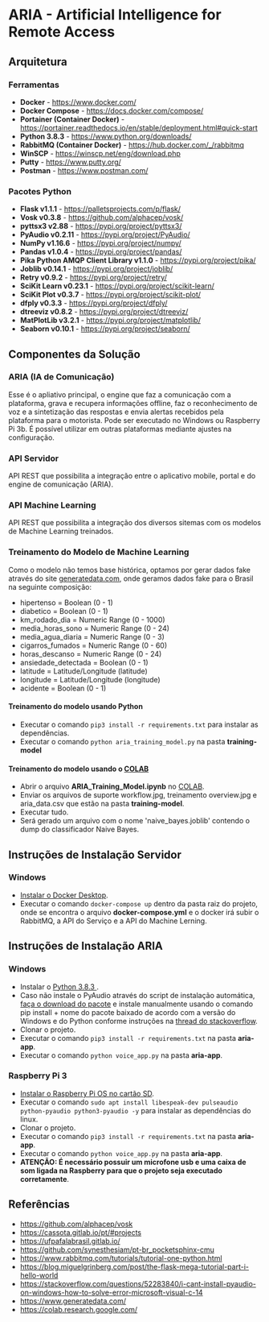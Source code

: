 # ARIA - Artificial Intelligence for Remote Access

## Arquitetura
### Ferramentas
- **Docker** - <https://www.docker.com/>
- **Docker Compose** - <https://docs.docker.com/compose/>
- **Portainer (Container Docker)** - <https://portainer.readthedocs.io/en/stable/deployment.html#quick-start>
- **Python 3.8.3** - <https://www.python.org/downloads/>
- **RabbitMQ (Container Docker)** - <https://hub.docker.com/_/rabbitmq>
- **WinSCP** - <https://winscp.net/eng/download.php>
- **Putty** - <https://www.putty.org/>
- **Postman** - <https://www.postman.com/>

### Pacotes Python
- **Flask v1.1.1** - <https://palletsprojects.com/p/flask/>
- **Vosk v0.3.8** - <https://github.com/alphacep/vosk/>
- **pyttsx3 v2.88** - <https://pypi.org/project/pyttsx3/>
- **PyAudio v0.2.11** - <https://pypi.org/project/PyAudio/>
- **NumPy v1.16.6** - <https://pypi.org/project/numpy/>
- **Pandas v1.0.4** - <https://pypi.org/project/pandas/>
- **Pika Python AMQP Client Library v1.1.0** - <https://pypi.org/project/pika/>
- **Joblib v0.14.1** - <https://pypi.org/project/joblib/>
- **Retry v0.9.2** - <https://pypi.org/project/retry/>
- **SciKit Learn v0.23.1** - <https://pypi.org/project/scikit-learn/>
- **SciKit Plot v0.3.7** - <https://pypi.org/project/scikit-plot/>
- **dfply v0.3.3** - <https://pypi.org/project/dfply/>
- **dtreeviz v0.8.2** - <https://pypi.org/project/dtreeviz/>
- **MatPlotLib v3.2.1** - <https://pypi.org/project/matplotlib/>
- **Seaborn v0.10.1** - <https://pypi.org/project/seaborn/>



## Componentes da Solução
### ARIA (IA de Comunicação)
Esse é o apliativo principal, o engine que faz a comunicação com a plataforma, grava e recupera informações offline, faz o reconhecimento de voz e a sintetização das respostas e envia alertas recebidos pela plataforma para o motorista.
Pode ser executado no Windows ou Raspberry Pi 3b. É possível utilizar em outras plataformas mediante ajustes na configuração.
### API Servidor
API REST que possibilita a integração entre o aplicativo mobile, portal e do engine de comunicação (ARIA).
### API Machine Learning
API REST que possibilita a integração dos diversos sitemas com os modelos de Machine Learning treinados.
### Treinamento do Modelo de Machine Learning
Como o modelo não temos base histórica, optamos por gerar dados fake através do site [generatedata.com](https://www.generatedata.com/), onde geramos dados fake para o Brasil na seguinte composição:
- hipertenso = Boolean (0 - 1)
- diabetico = Boolean (0 - 1)
- km_rodado_dia = Numeric Range (0 - 1000)
- media_horas_sono = Numeric Range (0 - 24)
- media_agua_diaria = Numeric Range (0 - 3)
- cigarros_fumados = Numeric Range (0 - 60)
- horas_descanso = Numeric Range (0 - 24)
- ansiedade_detectada = Boolean (0 - 1)
- latitude = Latitude/Longitude (latitude)
- longitude = Latitude/Longitude (longitude)
- acidente = Boolean (0 - 1)

#### Treinamento do modelo usando Python
- Executar o comando `pip3 install -r requirements.txt` para instalar as dependências.
- Executar o comando `python aria_training_model.py` na pasta **training-model**

#### Treinamento do modelo usando o [COLAB](https://colab.research.google.com/)
- Abrir o arquivo **ARIA_Training_Model.ipynb** no [COLAB](https://colab.research.google.com/).
- Enviar os arquivos de suporte workflow.jpg, treinamento overview.jpg e aria_data.csv que estão na pasta **training-model**.
- Executar tudo.
- Será gerado um arquivo com o nome 'naive_bayes.joblib' contendo o dump do classificador Naive Bayes.

## Instruções de Instalação Servidor
### Windows
- [Instalar o Docker Desktop](https://docs.docker.com/docker-for-windows/install/).
- Executar o comando `docker-compose up` dentro da pasta raiz do projeto, onde se encontra o arquivo **docker-compose.yml** e o docker irá subir o RabbitMQ, a API do Serviço e a API do Machine Lerning.

## Instruções de Instalação ARIA
### Windows
- Instalar o [Python 3.8.3 ](https://www.python.org/ftp/python/3.8.3/python-3.8.3-amd64.exe).
- Caso não instale o PyAudio através do script de instalação automática, [faça o download do pacote](https://www.lfd.uci.edu/~gohlke/pythonlibs/#pyaudio) e instale manualmente usando o comando pip install + nome do pacote baixado de acordo com a versão do Windows e do Python conforme instruções na [thread do stackoverflow](https://stackoverflow.com/questions/52283840/i-cant-install-pyaudio-on-windows-how-to-solve-error-microsoft-visual-c-14).
- Clonar o projeto.
- Executar o comando `pip3 install -r requirements.txt` na pasta **aria-app**.
- Executar o comando `python voice_app.py` na pasta **aria-app**.
### Raspberry Pi 3
- [Instalar o Raspberry Pi OS no cartão SD](https://www.raspberrypi.org/downloads/).
- Executar o comando `sudo apt install libespeak-dev pulseaudio python-pyaudio python3-pyaudio -y` para instalar as dependências do linux.
- Clonar o projeto.
- Executar o comando `pip3 install -r requirements.txt` na pasta **aria-app**.
- Executar o comando `python voice_app.py` na pasta **aria-app**.
- __ATENÇÃO: É necessário possuir um microfone usb e uma caixa de som ligada na Raspberry para que o projeto seja executado corretamente__.

## Referências
- <https://github.com/alphacep/vosk>
- <https://cassota.gitlab.io/pt/#projects>
- <https://ufpafalabrasil.gitlab.io/>
- <https://github.com/synesthesiam/pt-br_pocketsphinx-cmu>
- <https://www.rabbitmq.com/tutorials/tutorial-one-python.html>
- <https://blog.miguelgrinberg.com/post/the-flask-mega-tutorial-part-i-hello-world>
- <https://stackoverflow.com/questions/52283840/i-cant-install-pyaudio-on-windows-how-to-solve-error-microsoft-visual-c-14>
- <https://www.generatedata.com/>
- <https://colab.research.google.com/>